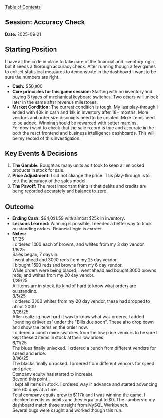 [Table of Contents](index.html)
## Session: Accuracy Check

**Date:** 2025-09-21
## Starting Position
I have all the code in place to take care of the financial and inventory logic but it needs a thorough accuracy check. After running though a few games to collect statistical measures to demonstrate in the dashboard I want to be sure the numbers are right.
* **Cash:** $50,000
* **Core principles for this game session:** Starting with no inventory and buying 3 types of mechanical keyboard switches. Two others will unlock later in the game after revenue milestones.<br>
* **Market Condition:** 
The current condition is tough. My last play-through i ended with 40k in cash and 18k in inventory after 18+ months. More vendors and order size discounts need to be created. More items need to be added. Winning should be rewarded with better margins.<br>
For now i want to check that the sale record is true and accurate in the both the react frontend and business intelligence dashboards. This will be my record of this investigation.

## Key Events & Decisions

1.  **The Gamble:** Bought as many units as it took to keep all unlocked products in stock for sale.
2.  **Price Adjustment:** I did not change the price. This play-through is to test the accuracy of the sales model.
3.  **The Payoff:** The most important thing is that debits and credits are being recorded accurately and balance to zero.

## Outcome

* **Ending Cash:** $94,091.59 with almost $25k in inventory.
* **Lessons Learned:** Winning is possible. I needed a better way to track outstanding orders. Financial logic is correct.
* **Notes:**<br>
1/1/25<br>
I ordered 1000 each of browns, and whites from my 3 day vendor.<br>
1/8/25<br>
Sales began, 7 days in.<br>
I went ahead and 3000 reds from my 25 day vendor.<br>
I brought 1500 reds and browns from my 6 day vendor.<br>
While orders were being placed, i went ahead and bought 3000 browns, reds, and whites from my 20 day vendor.<br>
1/29/25<br>
All items are in stock, its kind of hard to know what orders are outstanding.<br>
3/5/25<br>
I ordered 3000 whites from my 20 day vendor, these had dropped to about 2000.<br>
3/26/25<br>
After realizing how hard it was to know what was ordered I added "pending deliveries" under the "Bills due soon". These also drop down and show the items on the order now.<br>
I ordered a bunch more switches from the low price vendors to be sure I kept these 3 items in stock at their low prices.<br>
6/11/25<br>
The blues finally unlocked. I ordered a bunch from different vendors for speed and price.<br>
8/06/25<br>
The blacks finally unlocked. I ordered from different vendors for speed and price.<br>
Company equity has started to increase.<br>
Beyond this point..<br>
I kept all items in stock. I ordered way in advance and started advancing time 60 days at a time.<br>
Total company equity grew to $117k and I was winning the game. I checked credits vs debits and they equal out to $0. The numbers in my dashboard match those straight from MySQL Workbench.<br>
Several bugs were caught and worked though this run.

